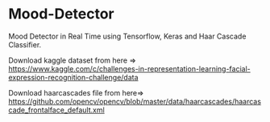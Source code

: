 # Mood-Detector
Mood Detector in Real Time using Tensorflow, Keras and Haar Cascade Classifier.

Download kaggle dataset from here => https://www.kaggle.com/c/challenges-in-representation-learning-facial-expression-recognition-challenge/data 

Download haarcascades file from here=> https://github.com/opencv/opencv/blob/master/data/haarcascades/haarcascade_frontalface_default.xml
